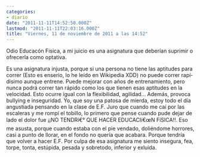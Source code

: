 ```yaml
---
categories:
- diario
date: "2011-11-11T14:52:50.000Z"
lastmod: "2011-11-11T22:03:16.000Z"
title: "Viernes, 11 de noviembre de 2011 a las 14:52"
---
```


Odio Educacón Fisica, a mi juicio es una asignatura que deberí­an suprimir o ofrecerla como optativa.

Es una asignatura injusta, porque si una persona no tiene las aptitudes para correr (Esto es enserio, lo he leí­do en Wikipedia XDD) no puede correr rapí­disimo aunque entrene. Puede mejorar con años de entrenamiento, pero nunca podrá correr tan rápido como los que tienen esas aptitudes en la velocidad. Esto ocurre igual con la flexibilidad, agilidad...
Además, provoca bullying e inseguridad. Yo, que soy una patosa de mierda, estoy todo el dí­a angustiada pensando en la clase de E.F. Juro que cuando me caí­ por las escaleras y me rompí­ el tobillo, lo primero que pense cuando pude dejar de lado el dolor fue ¡¡NO TENDRí€° QUE HACER EDUCACIí€œN FíSICA!!. Eso me asusta, porque cuando estaba con el pie vendado, doliéndome horrores, casi a punto de llorar, en el fondo no querí­a que acabara. Porque tendrí­a que volver a hacer E.F.
Por culpa de esa asignatura me siento insegura, fea, torpe, tonta, estúpida, pesada y sobretodo, inferior y exluida.